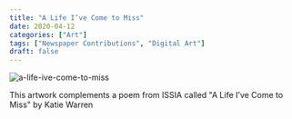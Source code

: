 ```yaml
---
title: "A Life I’ve Come to Miss"
date: 2020-04-12
categories: ["Art"]
tags: ["Newspaper Contributions", "Digital Art"]
draft: false
---
```


![a-life-ive-come-to-miss](/images/post/a-life-ive-come-to-miss.png)

This artwork complements a poem from ISSIA called "A Life I’ve Come to Miss" by Katie Warren
